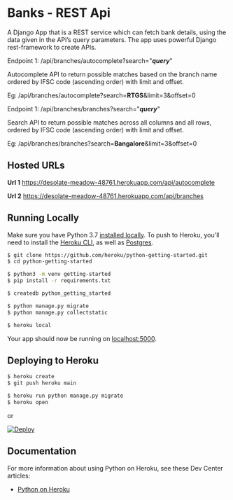 # Banks - REST Api

A Django App that is a REST service which can fetch bank details, using the data given in the API’s query parameters.
The app uses powerful Django rest-framework to create APIs.

Endpoint 1: /api/branches/autocomplete?search="**_query_**"

  Autocomplete API to return possible matches based on the branch name ordered by IFSC code (ascending order) with limit and offset.
  
  Eg: /api/branches/autocomplete?search=**RTGS**&limit=3&offset=0
  
Endpoint 1: /api/branches/branches?search="**_query_**"

Search API to return possible matches across all columns and all rows, ordered by IFSC code (ascending order) with limit and offset.

  Eg: /api/branches/branches?search=**Bangalore**&limit=3&offset=0
  
## Hosted URLs

**Url 1** https://desolate-meadow-48761.herokuapp.com/api/autocomplete

**Url 2** https://desolate-meadow-48761.herokuapp.com/api/branches



## Running Locally

Make sure you have Python 3.7 [installed locally](http://install.python-guide.org). To push to Heroku, you'll need to install the [Heroku CLI](https://devcenter.heroku.com/articles/heroku-cli), as well as [Postgres](https://devcenter.heroku.com/articles/heroku-postgresql#local-setup).

```sh
$ git clone https://github.com/heroku/python-getting-started.git
$ cd python-getting-started

$ python3 -m venv getting-started
$ pip install -r requirements.txt

$ createdb python_getting_started

$ python manage.py migrate
$ python manage.py collectstatic

$ heroku local
```

Your app should now be running on [localhost:5000](http://localhost:5000/).

## Deploying to Heroku

```sh
$ heroku create
$ git push heroku main

$ heroku run python manage.py migrate
$ heroku open
```
or

[![Deploy](https://www.herokucdn.com/deploy/button.svg)](https://heroku.com/deploy)

## Documentation

For more information about using Python on Heroku, see these Dev Center articles:

- [Python on Heroku](https://devcenter.heroku.com/categories/python)
